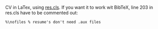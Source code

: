 CV in LaTex, using [res.cls](https://ctan.org/pkg/res).
If you want it to work wit BibTeX, line 203 in res.cls have to be commented out:

```
%\nofiles % resume's don't need .aux files
```

